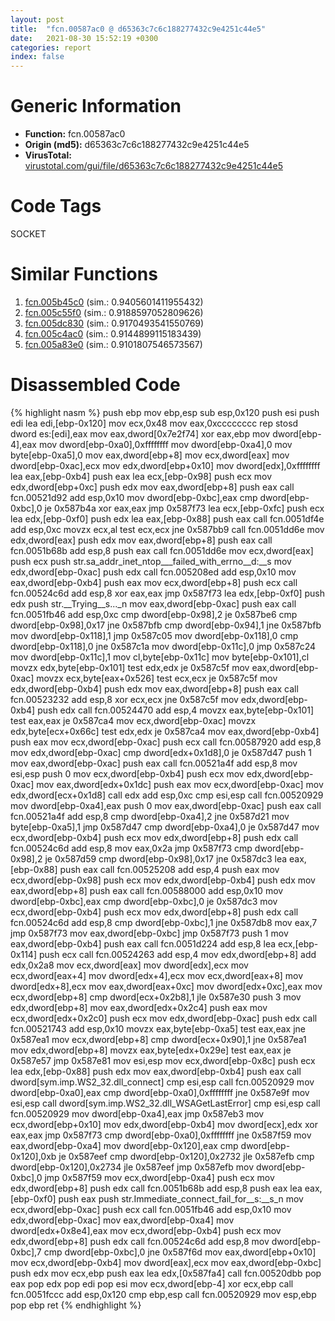 ```yaml
---
layout: post
title:  "fcn.00587ac0 @ d65363c7c6c188277432c9e4251c44e5"
date:   2021-08-30 15:52:19 +0300
categories: report
index: false
---
```


# Generic Information
- **Function:** fcn.00587ac0
- **Origin (md5):** d65363c7c6c188277432c9e4251c44e5
- **VirusTotal:** [virustotal.com/gui/file/d65363c7c6c188277432c9e4251c44e5][virustotal_ref]

# Code Tags
<span class="tag" id="SOCKET">SOCKET</span>


# Similar Functions

1. [fcn.005b45c0][similar_1_ref] (sim.: 0.9405601411955432)
2. [fcn.005c55f0][similar_2_ref] (sim.: 0.9188597052809626)
3. [fcn.005dc830][similar_3_ref] (sim.: 0.9170493541550769)
4. [fcn.005c4ac0][similar_4_ref] (sim.: 0.9144899115183439)
5. [fcn.005a83e0][similar_5_ref] (sim.: 0.9101807546573567)


# Disassembled Code

{% highlight nasm %}
push ebp
mov ebp,esp
sub esp,0x120
push esi
push edi
lea edi,[ebp-0x120]
mov ecx,0x48
mov eax,0xcccccccc
rep stosd dword es:[edi],eax
mov eax,dword[0x7e2f74]
xor eax,ebp
mov dword[ebp-4],eax
mov dword[ebp-0xa0],0xffffffff
mov dword[ebp-0xa4],0
mov byte[ebp-0xa5],0
mov eax,dword[ebp+8]
mov ecx,dword[eax]
mov dword[ebp-0xac],ecx
mov edx,dword[ebp+0x10]
mov dword[edx],0xffffffff
lea eax,[ebp-0xb4]
push eax
lea ecx,[ebp-0x98]
push ecx
mov edx,dword[ebp+0xc]
push edx
mov eax,dword[ebp+8]
push eax
call fcn.00521d92
add esp,0x10
mov dword[ebp-0xbc],eax
cmp dword[ebp-0xbc],0
je 0x587b4a
xor eax,eax
jmp 0x587f73
lea ecx,[ebp-0xfc]
push ecx
lea edx,[ebp-0xf0]
push edx
lea eax,[ebp-0x88]
push eax
call fcn.0051df4e
add esp,0xc
movzx ecx,al
test ecx,ecx
jne 0x587bb9
call fcn.0051dd6e
mov edx,dword[eax]
push edx
mov eax,dword[ebp+8]
push eax
call fcn.0051b68b
add esp,8
push eax
call fcn.0051dd6e
mov ecx,dword[eax]
push ecx
push str.sa_addr_inet_ntop___failed_with_errno__d:__s
mov edx,dword[ebp-0xac]
push edx
call fcn.005208ed
add esp,0x10
mov eax,dword[ebp-0xb4]
push eax
mov ecx,dword[ebp+8]
push ecx
call fcn.00524c6d
add esp,8
xor eax,eax
jmp 0x587f73
lea edx,[ebp-0xf0]
push edx
push str.__Trying__s..._n
mov eax,dword[ebp-0xac]
push eax
call fcn.0051fb46
add esp,0xc
cmp dword[ebp-0x98],2
je 0x587be6
cmp dword[ebp-0x98],0x17
jne 0x587bfb
cmp dword[ebp-0x94],1
jne 0x587bfb
mov dword[ebp-0x118],1
jmp 0x587c05
mov dword[ebp-0x118],0
cmp dword[ebp-0x118],0
jne 0x587c1a
mov dword[ebp-0x11c],0
jmp 0x587c24
mov dword[ebp-0x11c],1
mov cl,byte[ebp-0x11c]
mov byte[ebp-0x101],cl
movzx edx,byte[ebp-0x101]
test edx,edx
je 0x587c5f
mov eax,dword[ebp-0xac]
movzx ecx,byte[eax+0x526]
test ecx,ecx
je 0x587c5f
mov edx,dword[ebp-0xb4]
push edx
mov eax,dword[ebp+8]
push eax
call fcn.00523232
add esp,8
xor ecx,ecx
jne 0x587c5f
mov edx,dword[ebp-0xb4]
push edx
call fcn.00524470
add esp,4
movzx eax,byte[ebp-0x101]
test eax,eax
je 0x587ca4
mov ecx,dword[ebp-0xac]
movzx edx,byte[ecx+0x66c]
test edx,edx
je 0x587ca4
mov eax,dword[ebp-0xb4]
push eax
mov ecx,dword[ebp-0xac]
push ecx
call fcn.00587920
add esp,8
mov edx,dword[ebp-0xac]
cmp dword[edx+0x1d8],0
je 0x587d47
push 1
mov eax,dword[ebp-0xac]
push eax
call fcn.00521a4f
add esp,8
mov esi,esp
push 0
mov ecx,dword[ebp-0xb4]
push ecx
mov edx,dword[ebp-0xac]
mov eax,dword[edx+0x1dc]
push eax
mov ecx,dword[ebp-0xac]
mov edx,dword[ecx+0x1d8]
call edx
add esp,0xc
cmp esi,esp
call fcn.00520929
mov dword[ebp-0xa4],eax
push 0
mov eax,dword[ebp-0xac]
push eax
call fcn.00521a4f
add esp,8
cmp dword[ebp-0xa4],2
jne 0x587d21
mov byte[ebp-0xa5],1
jmp 0x587d47
cmp dword[ebp-0xa4],0
je 0x587d47
mov ecx,dword[ebp-0xb4]
push ecx
mov edx,dword[ebp+8]
push edx
call fcn.00524c6d
add esp,8
mov eax,0x2a
jmp 0x587f73
cmp dword[ebp-0x98],2
je 0x587d59
cmp dword[ebp-0x98],0x17
jne 0x587dc3
lea eax,[ebp-0x88]
push eax
call fcn.00525208
add esp,4
push eax
mov ecx,dword[ebp-0x98]
push ecx
mov edx,dword[ebp-0xb4]
push edx
mov eax,dword[ebp+8]
push eax
call fcn.00588000
add esp,0x10
mov dword[ebp-0xbc],eax
cmp dword[ebp-0xbc],0
je 0x587dc3
mov ecx,dword[ebp-0xb4]
push ecx
mov edx,dword[ebp+8]
push edx
call fcn.00524c6d
add esp,8
cmp dword[ebp-0xbc],1
jne 0x587db8
mov eax,7
jmp 0x587f73
mov eax,dword[ebp-0xbc]
jmp 0x587f73
push 1
mov eax,dword[ebp-0xb4]
push eax
call fcn.0051d224
add esp,8
lea ecx,[ebp-0x114]
push ecx
call fcn.00524263
add esp,4
mov edx,dword[ebp+8]
add edx,0x2a8
mov ecx,dword[eax]
mov dword[edx],ecx
mov ecx,dword[eax+4]
mov dword[edx+4],ecx
mov ecx,dword[eax+8]
mov dword[edx+8],ecx
mov eax,dword[eax+0xc]
mov dword[edx+0xc],eax
mov ecx,dword[ebp+8]
cmp dword[ecx+0x2b8],1
jle 0x587e30
push 3
mov edx,dword[ebp+8]
mov eax,dword[edx+0x2c4]
push eax
mov ecx,dword[edx+0x2c0]
push ecx
mov edx,dword[ebp-0xac]
push edx
call fcn.00521743
add esp,0x10
movzx eax,byte[ebp-0xa5]
test eax,eax
jne 0x587ea1
mov ecx,dword[ebp+8]
cmp dword[ecx+0x90],1
jne 0x587ea1
mov edx,dword[ebp+8]
movzx eax,byte[edx+0x29e]
test eax,eax
je 0x587e57
jmp 0x587e81
mov esi,esp
mov ecx,dword[ebp-0x8c]
push ecx
lea edx,[ebp-0x88]
push edx
mov eax,dword[ebp-0xb4]
push eax
call dword[sym.imp.WS2_32.dll_connect]
cmp esi,esp
call fcn.00520929
mov dword[ebp-0xa0],eax
cmp dword[ebp-0xa0],0xffffffff
jne 0x587e9f
mov esi,esp
call dword[sym.imp.WS2_32.dll_WSAGetLastError]
cmp esi,esp
call fcn.00520929
mov dword[ebp-0xa4],eax
jmp 0x587eb3
mov ecx,dword[ebp+0x10]
mov edx,dword[ebp-0xb4]
mov dword[ecx],edx
xor eax,eax
jmp 0x587f73
cmp dword[ebp-0xa0],0xffffffff
jne 0x587f59
mov eax,dword[ebp-0xa4]
mov dword[ebp-0x120],eax
cmp dword[ebp-0x120],0xb
je 0x587eef
cmp dword[ebp-0x120],0x2732
jle 0x587efb
cmp dword[ebp-0x120],0x2734
jle 0x587eef
jmp 0x587efb
mov dword[ebp-0xbc],0
jmp 0x587f59
mov ecx,dword[ebp-0xa4]
push ecx
mov edx,dword[ebp+8]
push edx
call fcn.0051b68b
add esp,8
push eax
lea eax,[ebp-0xf0]
push eax
push str.Immediate_connect_fail_for__s:__s_n
mov ecx,dword[ebp-0xac]
push ecx
call fcn.0051fb46
add esp,0x10
mov edx,dword[ebp-0xac]
mov eax,dword[ebp-0xa4]
mov dword[edx+0x8e4],eax
mov ecx,dword[ebp-0xb4]
push ecx
mov edx,dword[ebp+8]
push edx
call fcn.00524c6d
add esp,8
mov dword[ebp-0xbc],7
cmp dword[ebp-0xbc],0
jne 0x587f6d
mov eax,dword[ebp+0x10]
mov ecx,dword[ebp-0xb4]
mov dword[eax],ecx
mov eax,dword[ebp-0xbc]
push edx
mov ecx,ebp
push eax
lea edx,[0x587fa4]
call fcn.00520dbb
pop eax
pop edx
pop edi
pop esi
mov ecx,dword[ebp-4]
xor ecx,ebp
call fcn.0051fccc
add esp,0x120
cmp ebp,esp
call fcn.00520929
mov esp,ebp
pop ebp
ret
{% endhighlight %}


[similar_1_ref]: /report/fcn.005b45c0@d65363c7c6c188277432c9e4251c44e5
[similar_2_ref]: /report/fcn.005c55f0@d65363c7c6c188277432c9e4251c44e5
[similar_3_ref]: /report/fcn.005dc830@d65363c7c6c188277432c9e4251c44e5
[similar_4_ref]: /report/fcn.005c4ac0@d65363c7c6c188277432c9e4251c44e5
[similar_5_ref]: /report/fcn.005a83e0@d65363c7c6c188277432c9e4251c44e5
[virustotal_ref]: https://www.virustotal.com/gui/file/d65363c7c6c188277432c9e4251c44e5